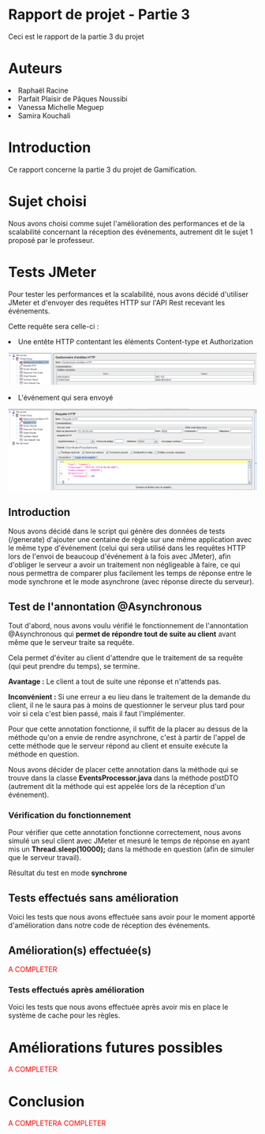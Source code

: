 # Rapport de projet - Partie 3
Ceci est le rapport de la partie 3 du projet

# Auteurs
<li>Raphaël Racine
<li>Parfait Plaisir de Pâques Noussibi
<li>Vanessa Michelle Meguep
<li>Samira Kouchali

# Introduction
Ce rapport concerne la partie 3 du projet de Gamification.

# Sujet choisi
Nous avons choisi comme sujet l'amélioration des performances et de la scalabilité concernant la réception des événements, autrement dit le sujet 1 proposé par le professeur.

# Tests JMeter
Pour tester les performances et la scalabilité, nous avons décidé d'utiliser JMeter et d'envoyer des requêtes HTTP sur l'API Rest recevant les événements.

Cette requête sera celle-ci :

<li> Une entête HTTP contentant les éléments Content-type et Authorization

![](pictures/Entete_HTTP.PNG)

<li> L'événement qui sera envoyé

![](pictures/Requete_HTTP.PNG)

## Introduction
Nous avons décidé dans le script qui génère des données de tests (/generate) d'ajouter une centaine de règle sur une même application avec le même type d'événement (celui qui sera utilisé dans les requêtes HTTP lors de l'envoi de beaucoup d'événement à la fois avec JMeter), afin d'obliger le serveur a avoir un traitement non négligeable à faire, ce qui nous permettra de comparer plus facilement les temps de réponse entre le mode synchrone et le mode asynchrone (avec réponse directe du serveur).

## Test de l'annontation @Asynchronous
Tout d'abord, nous avons voulu vérifié le fonctionnement de l'annontation @Asynchronous qui <b>permet de répondre tout de suite au client</b> avant même que le serveur traite sa requête.

Cela permet d'éviter au client d'attendre que le traitement de sa requête (qui peut prendre du temps), se termine.

<b>Avantage :</b> Le client a tout de suite une réponse et n'attends pas.

<b>Inconvénient :</b> Si une erreur a eu lieu dans le traitement de la demande du client, il ne le saura pas à moins de questionner le serveur plus tard pour voir si cela c'est bien passé, mais il faut l'implémenter.

Pour que cette annotation fonctionne, il suffit de la placer au dessus de la méthode qu'on a envie de rendre asynchrone, c'est à partir de l'appel de cette méthode que le serveur répond au client et ensuite exécute la méthode en question.

Nous avons décider de placer cette annotation dans la méthode qui se trouve dans la classe <b>EventsProcessor.java</b> dans la méthode postDTO (autrement dit la méthode qui est appelée lors de la réception d'un événement).

### Vérification du fonctionnement
Pour vérifier que cette annotation fonctionne correctement, nous avons simulé un seul client avec JMeter et mesuré le temps de réponse en ayant mis un <b>Thread.sleep(10000);</b> dans la méthode en question (afin de simuler que le serveur travail).

Résultat du test en mode <b>synchrone</b>

## Tests effectués sans amélioration
Voici les tests que nous avons effectuée sans avoir pour le moment apporté d'amélioration dans notre code de réception des événements.


## Amélioration(s) effectuée(s)
<font color=red>A COMPLETER</font>


### Tests effectués après amélioration
Voici les tests que nous avons effectuée après avoir mis en place le système de cache pour les règles.


# Améliorations futures possibles
<font color=red>A COMPLETER</font>


# Conclusion
<font color=red>A COMPLETER</font><font color=red>A COMPLETER</font>